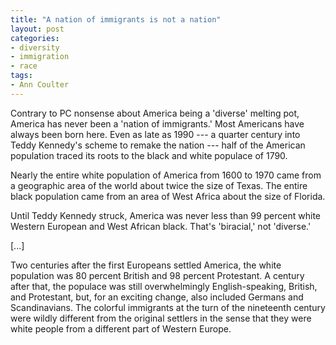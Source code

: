```yaml
---
title: "A nation of immigrants is not a nation"
layout: post
categories:
- diversity
- immigration
- race
tags:
- Ann Coulter
---
```


Contrary to PC nonsense about America being a 'diverse' melting pot, America has never been a 'nation of immigrants.' Most Americans have always been born here. Even as late as 1990 --- a quarter century into Teddy Kennedy's scheme to remake the nation --- half of the American population traced its roots to the black and white populace of 1790.

Nearly the entire white population of America from 1600 to 1970 came from a geographic area of the world about twice the size of Texas. The entire black population came from an area of West Africa about the size of Florida.

Until Teddy Kennedy struck, America was never less than 99 percent white Western European and West African black. That's 'biracial,' not 'diverse.'

[...]

Two centuries after the first Europeans settled America, the white population was 80 percent British and 98 percent Protestant. A century after that, the populace was still overwhelmingly English-speaking, British, and Protestant, but, for an exciting change, also included Germans and Scandinavians. The colorful immigrants at the turn of the nineteenth century were wildly different from the original settlers in the sense that they were white people from a different part of Western Europe.